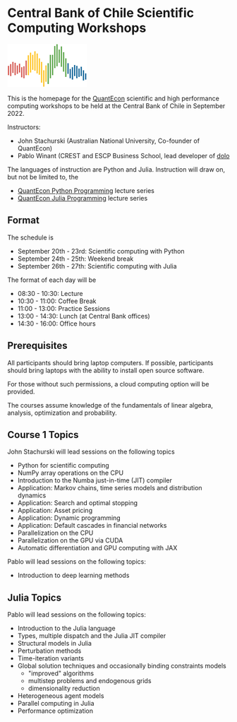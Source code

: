 # Central Bank of Chile Scientific Computing Workshops

![](qe-logo-large.png)

This is the homepage for the [QuantEcon](https://quantecon.org/) scientific
and high performance computing workshops to be held at the Central Bank of
Chile in September 2022.

Instructors:

* John Stachurski (Australian National University, Co-founder of QuantEcon)
* Pablo Winant (CREST and ESCP Business School, lead developer of [dolo](https://github.com/EconForge/dolo.py)

The languages of instruction are Python and Julia.  Instruction will draw on,
but not be limited to, the 

* [QuantEcon Python Programming](https://python-programming.quantecon.org/intro.html) lecture series
* [QuantEcon Julia Programming](https://julia.quantecon.org/intro.html) lecture series


## Format

The schedule is

* September 20th - 23rd: Scientific computing with Python
* September 24th - 25th: Weekend break
* September 26th - 27th: Scientific computing with Julia

The format of each day will be

* 08:30 - 10:30: Lecture
* 10:30 - 11:00: Coffee Break
* 11:00 - 13:00: Practice Sessions
* 13:00 - 14:30: Lunch (at Central Bank offices)
* 14:30 - 16:00: Office hours


## Prerequisites

All participants should bring laptop computers.  If possible, participants
should bring laptops with the ability to install open source software.

For those without such permissions, a cloud computing option will be provided. 

The courses assume knowledge of the fundamentals of linear algebra,
analysis, optimization and probability.


## Course 1 Topics

John Stachurski will lead sessions on the following topics

* Python for scientific computing
* NumPy array operations on the CPU
* Introduction to the Numba just-in-time (JIT) compiler
* Application: Markov chains, time series models and distribution dynamics
* Application: Search and optimal stopping
* Application: Asset pricing
* Application: Dynamic programming
* Application: Default cascades in financial networks
* Parallelization on the CPU
* Parallelization on the GPU via CUDA
* Automatic differentiation and GPU computing with JAX

Pablo will lead sessions on the following topics:

* Introduction to deep learning methods

## Julia Topics

Pablo will lead sessions on the following topics:

* Introduction to the Julia language
* Types, multiple dispatch and the Julia JIT compiler
* Structural models in Julia
* Perturbation methods
* Time-iteration variants 
* Global solution techniques and occasionally binding constraints models
    * "improved" algorithms
    * multistep problems and endogenous grids
    * dimensionality reduction
* Heterogeneous agent models
* Parallel computing in Julia
* Performance optimization

